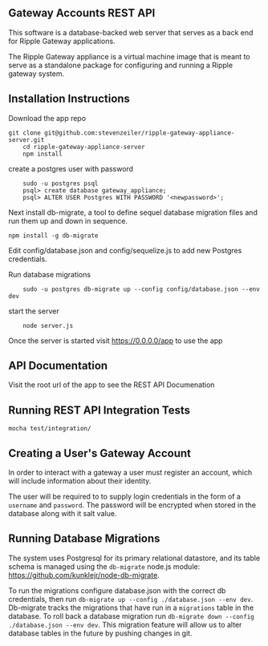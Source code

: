 ## Gateway Accounts REST API

This software is a database-backed web server that serves as a
back end for Ripple Gateway applications.

The Ripple Gateway appliance is a virtual machine image that
is meant to serve as a standalone package for configuring
and running a Ripple gateway system.


## Installation Instructions

Download the app repo

    git clone git@github.com:stevenzeiler/ripple-gateway-appliance-server.git
		cd ripple-gateway-appliance-server
		npm install

create a postgres user with password

		sudo -u postgres psql
		psql> create database gateway_appliance;
		psql> ALTER USER Postgres WITH PASSWORD '<newpassword>';
		
Next install db-migrate, a tool to define sequel database migration files
and run them up and down in sequence.

    npm install -g db-migrate
    
Edit config/database.json and config/sequelize.js to add new Postgres credentials.

Run database migrations

		sudo -u postgres db-migrate up --config config/database.json --env dev

start the server
	
		node server.js

Once the server is started visit https://0.0.0.0/app to use the app

## API Documentation

Visit the root url of the app to see the REST API Documenation

## Running REST API Integration Tests

    mocha test/integration/

## Creating a User's Gateway Account

In order to interact with a gateway a user must register an account, which will include information about their identity.

The user will be required to to supply login credentials in the form of a `username` and `password`. The password will be encrypted when stored in the database along with it salt value.

## Running Database Migrations

The system uses Postgresql for its primary relational datastore, and its 
table schema is managed using the `db-migrate` node.js module: https://github.com/kunklejr/node-db-migrate.

To run the migrations configure database.json with the correct db credentials,
then run `db-migrate up --config ./database.json --env dev`. Db-migrate tracks the migrations that have run in a `migrations` table in the database. To roll back a database migration run `db-migrate down --config ./database.json --env dev`. This migration feature will allow us to alter database tables in the future by pushing changes in git.
